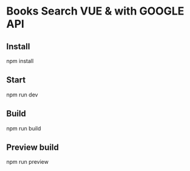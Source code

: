 # Books Search VUE & with GOOGLE API

## Install
npm install

## Start
npm run dev

## Build
npm run build

## Preview build
npm run preview
